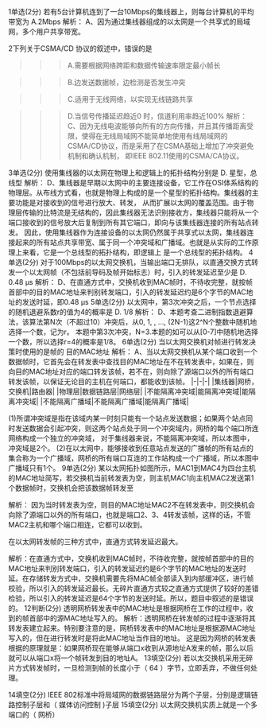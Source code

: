 1单选(2分)
若有5台计算机连到了一台10Mbps的集线器上，则每台计算机的平均带宽为
A.2Mbps 解析：  A、因为通过集线器组成的以太网是一个共享式的局域网，多个用户共享带宽。

2下列关于CSMA/CD 协议的叙述中，错误的是
>>>A.需要根据网络跨距和数据传输速率限定最小帧长

>>>B.边发送数据帧，边检测是否发生冲突

>>>C.适用于无线网络，以实现无线链路共享

>>>D.当信号传播延迟趋近0 时，信道利用率趋近100%
>>>解析：  C、因为无线电波能够向所有的方向传播，并且其传播距离受限，使得在无线局域网不能简单地使用有线局域网的CSMA/CD协议，而是采用了在CSMA基础上增加了冲突避免机制和确认机制，
>>>即IEEE 802.11使用的CSMA/CA协议。

3单选(2分)
使用集线器的以太网在物理上和逻辑上的拓扑结构分别是
D.
星型，总线型
解析：  D、集线器是早期以太网中的主要连接设备，它工作在OSI体系结构的物理层。从布线方式看，也就是物理上构成的是一个星型的拓扑结构。集线器的主要功能是对接收到的信号进行放大、转发，
从而扩展以太网的覆盖范围。由于物理层传输的比特流是无结构的，因此集线器无法识别接收方，集线器只能将从一个端口接收到的信号放大后复制到所有其它端口，即向与该集线器连接的所有站点转发。
因此，使用集线器作为连接设备的以太网仍然属于共享式以太网，集线器连接起来的所有站点共享带宽、属于同一个冲突域和广播域。也就是从实际的工作原理上来看，它是一个总线型的拓扑结构，即逻辑上
是一个总线型的拓扑结构。
4单选(2分)
对于100Mbps的以太网交换机，当输出端口无排队，以直通交换方式转发一个以太网帧（不包括前导码及帧开始标志）时，引入的转发延迟至少是
D.
0.48 μs
解析：  D、在直通方式中，交换机收到MAC帧时，不待收完整，就按帧首部中的目的MAC地址来判别转发端口，引入的转发延迟约是6个字节的MAC地址的发送时延，即​0.48 μs
5单选(2分)
以太网中，第3次冲突之后，一个节点选择的随机退避系数r的值为4的概率是
D.
1/8
解析：  D、本题考查二进制指数退避算法，该算法第N次（不超过10）冲突后，从0, 1, , …, (2N-1)这2^N个整数中随机地选择一个数，记为r。
本题中第3次冲突，N=3.本题的如可以从[0-7]中随机地选择一个数，所以选择r=4的概率是1/8。
6单选(2分)
当以太网交换机对帧进行转发决策时使用的是帧的
目的MAC地址
解析：  A、当以太网交换机从某个端口收到一个数据帧时，它首先会在转发表中查找目的MAC地址在不在转发表中，如果在，则向目的MAC地址对应的端口转发该帧，若不在，则向除了源端口以外的所有端口转发该帧，以保证无论目的主机在何端口，都能收到该帧。
|-|-|-|
|集线器|网桥，交换机|路由器|
|物理层|数据链路层|网络层|
|不能隔离冲突域|能隔离冲突域|能隔离冲突域|
|不能隔离广播域|不能隔离广播域|能隔离广播域|

(1)所谓冲突域是指在该域内某一时刻只能有一个站点发送数据；如果两个站点同时发送数据会引起冲突，则这两个站点处于同一个冲突域内，网桥的每个端口所连网络构成一个独立的冲突域，
对于集线器来说，不能隔离冲突域，所以本图中，冲突域是2个。
(2)在以太网中，能够接收到任意站点发送的广播帧的所有站点的集合称为一个广播域，网桥的所有端口互连的工作站构成一个广播域，所以本图中广播域只有1个。
9单选(2分)
某以太网拓扑如图所示，MAC1到MAC4为四台主机的MAC地址简写，若交换机当前转发表为空，则主机MAC1向主机MAC2发送第1个数据帧时，交换机会把该数据帧转发至

解析：  因为当时转发表为空，则目的MAC地址MAC2不在转发表中，则交换机会向除了源端口以外的所有端口，也就是端口2、3、4转发该帧，这样的话，不管MAC2主机和哪个端口相连，它都可以收到。

在以太网转发帧的三种方式中，直通方式转发延迟最大。

解析：在直通方式中，交换机收到MAC帧时，不待收完整，就按帧首部中的目的MAC地址来判别转发端口，引入的转发延迟约是6个字节的MAC地址的发送时延。在存储转发方式中，交换机需要先将MAC帧全部读入到内部缓冲区，进行帧校验，所以引入的转发延迟最长。无碎片直通方式较之直通方式提供了较好的差错检验，所以引入的转发延迟是64个字节的发送时延。所以，题目中叙述的是错误的。
12判断(2分)
透明网桥转发表中的MAC地址是根据网桥在工作的过程中，收到的帧首部中的源MAC地址写入的。
解析：透明网桥在转发帧的过程中逐渐将其转发表建立起来。特别要注意的是，网桥转发表中的MAC地址是根据源MAC地址写入的，但在进行转发时是将此MAC地址当作目的地址。
这是因为网桥的转发表根据的原理就是：如果网桥现在能够从端口x收到从源地址A发来的帧，那么以后就可以从端口x将一个帧转发到目的地址A。
13填空(2分)
若以太交换机采用无碎片方式转发帧时，一旦检测到帧的长度小于（ 64    ）字节，立即丢弃，不做任何处理。


14填空(2分)
 IEEE 802标准中将局域网的数据链路层分为两个子层，分别是逻辑链路控制子层和（ 媒体访问控制 )子层
15填空(2分)
以太网交换机实质上就是一个多端口的（  网桥）
